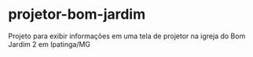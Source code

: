 # projetor-bom-jardim
Projeto para exibir informações em uma tela de projetor na igreja do Bom Jardim 2 em Ipatinga/MG
